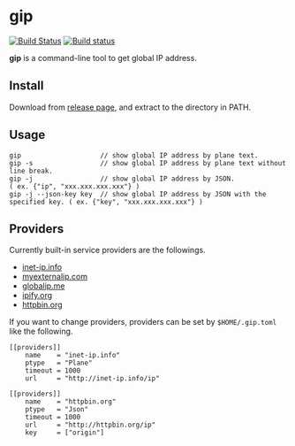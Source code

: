 # gip

[![Build Status](https://travis-ci.org/dalance/gip.svg?branch=master)](https://travis-ci.org/dalance/gip)
[![Build status](https://ci.appveyor.com/api/projects/status/ffqn56t1w5v9cihy?svg=true)](https://ci.appveyor.com/project/dalance/gip)

**gip** is a command-line tool to get global IP address.

## Install
Download from [release page](https://github.com/dalance/gip/releases/latest), and extract to the directory in PATH.

## Usage

```
gip                    // show global IP address by plane text.
gip -s                 // show global IP address by plane text without line break.
gip -j                 // show global IP address by JSON.                        ( ex. {"ip", "xxx.xxx.xxx.xxx"} )
gip -j --json-key key  // show global IP address by JSON with the specified key. ( ex. {"key", "xxx.xxx.xxx.xxx"} )
```

## Providers
Currently built-in service providers are the followings.

- [inet-ip.info](http://inet-ip.info)
- [myexternalip.com](http://myexternalip.com)
- [globalip.me](http://globalip.me)
- [ipify.org](http://ipify.org)
- [httpbin.org](http://httpbin.org)

If you want to change providers, providers can be set by `$HOME/.gip.toml` like the following.

```
[[providers]]
    name    = "inet-ip.info"
    ptype   = "Plane"
    timeout = 1000
    url     = "http://inet-ip.info/ip"

[[providers]]
    name    = "httpbin.org"
    ptype   = "Json"
    timeout = 1000
    url     = "http://httpbin.org/ip"
    key     = ["origin"]
```
